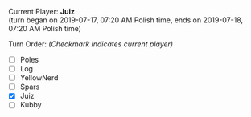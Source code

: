 Current Player: **Juiz**  
(turn began on 2019-07-17, 07:20 AM Polish time, ends on 2019-07-18, 07:20 AM Polish time)

Turn Order: *(Checkmark indicates current player)*
- [ ] Poles
- [ ] Log
- [ ] YellowNerd
- [ ] Spars
- [x] Juiz
- [ ] Kubby
